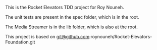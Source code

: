 This is the Rocket Elevators TDD project for Roy Nouneh.

The unit tests are present in the spec folder, which is in the root.

The Media Streamer is in the lib folder, which is also at the root.

This project is based on git@github.com:roynouneh/Rocket-Elevators-Foundation.git

